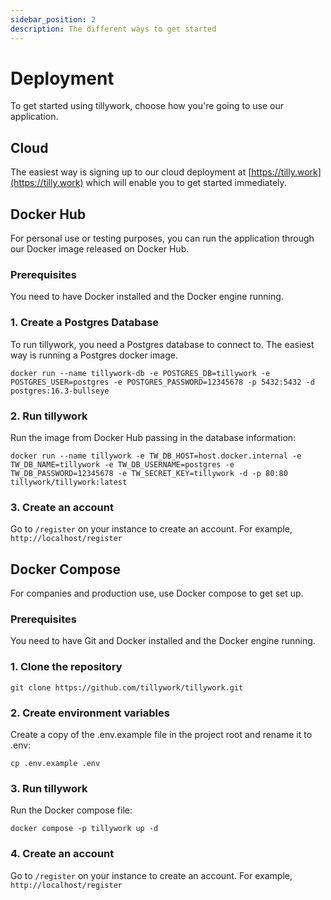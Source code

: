 ```yaml
---
sidebar_position: 2
description: The different ways to get started
---
```


# Deployment

To get started using tillywork, choose how you're going to use our application.

## Cloud

The easiest way is signing up to our cloud deployment at [https://tilly.work](https://tilly.work) which will enable you to get started immediately.

## Docker Hub

For personal use or testing purposes, you can run the application through our Docker image released on Docker Hub.

### Prerequisites

You need to have Docker installed and the Docker engine running.

### 1. Create a Postgres Database

To run tillywork, you need a Postgres database to connect to. The easiest way is running a Postgres docker image.

```
docker run --name tillywork-db -e POSTGRES_DB=tillywork -e POSTGRES_USER=postgres -e POSTGRES_PASSWORD=12345678 -p 5432:5432 -d postgres:16.3-bullseye
```

### 2. Run tillywork

Run the image from Docker Hub passing in the database information:

```
docker run --name tillywork -e TW_DB_HOST=host.docker.internal -e TW_DB_NAME=tillywork -e TW_DB_USERNAME=postgres -e TW_DB_PASSWORD=12345678 -e TW_SECRET_KEY=tillywork -d -p 80:80 tillywork/tillywork:latest
```

### 3. Create an account

Go to `/register` on your instance to create an account. For example, `http://localhost/register`

## Docker Compose

For companies and production use, use Docker compose to get set up.

### Prerequisites

You need to have Git and Docker installed and the Docker engine running.

### 1. Clone the repository

```
git clone https://github.com/tillywork/tillywork.git
```

### 2. Create environment variables

Create a copy of the .env.example file in the project root and rename it to .env:

```
cp .env.example .env
```

### 3. Run tillywork

Run the Docker compose file:

```
docker compose -p tillywork up -d
```

### 4. Create an account

Go to `/register` on your instance to create an account. For example, `http://localhost/register`
